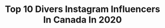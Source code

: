 ---
title: Top 10 Divers Instagram Influencers In Canada In 2020
description: >-
  Find top divers Instagram influencers in Canada in 2020. Most popular hashtags: #diving #teamcanada #olympics #athlete.
platform: Instagram
profiles:
  - username: "vinceriendeau"
    fullname: >-
      Vincent Riendeau
    location: "Canada"
    followers: 17206
    engagement: 1171
    commentsToLikes: 0.009672
    avatar: "https://scontent-ams4-1.cdninstagram.com/v/t51.2885-19/s320x320/15258945_1069855886475562_8191843462132269056_a.jpg?_nc_ht=scontent-ams4-1.cdninstagram.com&_nc_ohc=IutUP05qMgwAX8Gvqn-&oh=b518836a2c3631fcdd78632eaa100a3b&oe=5EBB70F7"
    verified: true
    hashtags: "#plushaut, #athlete, #trainingcamp, #vacation"
  - username: "jennabel91"
    fullname: >-
      Jennifer Abel
    location: "Canada"
    followers: 40660
    engagement: 371
    commentsToLikes: 0.012302
    avatar: "https://scontent-lht6-1.cdninstagram.com/v/t51.2885-19/s320x320/81638584_1472133409629197_4497519010241314816_n.jpg?_nc_ht=scontent-lht6-1.cdninstagram.com&_nc_ohc=HcJoT0ZqmGAAX8w4f_e&oh=2ba86fc4e60eee3d9e34fb5da5c7e2e9&oe=5EB8F204"
    verified: true
    hashtags: "#couplegoals, #weekend, #fina, #athleteslife"
  - username: "megbenfeito"
    fullname: >-
      Meaghan Benfeito 🇵🇹
    location: "Canada"
    followers: 26694
    engagement: 472
    commentsToLikes: 0.009278
    avatar: "https://scontent-ams4-1.cdninstagram.com/v/t51.2885-19/s320x320/75483289_603672843713994_5608848244827226112_n.jpg?_nc_ht=scontent-ams4-1.cdninstagram.com&_nc_ohc=m2X1tGAnLNEAX9KFAJw&oh=cb9deba3d7645003c733b834390e4641&oe=5EB97086"
    verified: true
    hashtags: "#happiness, #tokyo, #tokyo2021, #hardwork"
  - username: "nathan_zm"
    fullname: >-
      𝓝𝓪𝓽𝓱𝓪𝓷 𝓩𝓼𝓸𝓶𝓫𝓸𝓻-𝓜𝓾𝓻𝓻𝓪𝔂
    location: "Canada"
    followers: 6036
    engagement: 2603
    commentsToLikes: 0.024589
    avatar: "https://scontent-ams4-1.cdninstagram.com/v/t51.2885-19/s320x320/47334290_2173311789663393_4835121641778315264_n.jpg?_nc_ht=scontent-ams4-1.cdninstagram.com&_nc_ohc=KQ_VEmpPGsMAX8Qd4HJ&oh=41e552623523ce436347b07c6e42dac4&oe=5EBB4E1E"
    verified: false
    hashtags: "#worldchampionships"
  - username: "robertmarclehmann"
    fullname: >-
      Robert Marc Lehmann
    location: "Canada"
    followers: 36240
    engagement: 981
    commentsToLikes: 0.016148
    avatar: "https://scontent-dus1-1.cdninstagram.com/v/t51.2885-19/s320x320/36700165_1672042506246238_3308765323628380160_n.jpg?_nc_ht=scontent-dus1-1.cdninstagram.com&_nc_ohc=YQ73-5rz1pwAX9MeYE0&oh=ee6d8b00d56dbb576061ff6ca18f6dee&oe=5ECC7A51"
    verified: true
    hashtags: "#marderb, #mother, #tigerbeach, #greatbearrainforest"
  - username: "yumyumyow"
    fullname: >-
      Ottawa Food Blogger - Allie
    location: "Canada"
    followers: 3443
    engagement: 1175
    commentsToLikes: 0.258689
    avatar: "https://scontent-bos3-1.cdninstagram.com/v/t51.2885-19/s320x320/58410635_378273706112730_7038890453940305920_n.jpg?_nc_ht=scontent-bos3-1.cdninstagram.com&_nc_ohc=33MVAm1DCwoAX_Iv7uy&oh=0169248d1aa8f4ad8d47129b5eca8e6f&oe=5EB917A3"
    verified: false
    hashtags: "#ottawabrunch, #ottawafoodie, #waterlooeats, #yyzfoodie"
  - username: "ellietsmart"
    fullname: >-
      ELLIE SMART
    location: "Canada"
    followers: 20377
    engagement: 630
    commentsToLikes: 0.018510
    avatar: "https://scontent-lhr8-1.cdninstagram.com/v/t51.2885-19/s320x320/80412651_950363672085286_4630746344552660992_n.jpg?_nc_ht=scontent-lhr8-1.cdninstagram.com&_nc_ohc=Oaj_mF6ks14AX9EX7x7&oh=af552e0a81449a2fcbae1ac75d098870&oe=5EB9F7F6"
    verified: false
    hashtags: "#21, #bucketlist, #thanksgiving, #valentiensday"
  - username: "andrew.ed.beck"
    fullname: >-
      Andrew
    location: "Canada"
    followers: 9339
    engagement: 571
    commentsToLikes: 0.053186
    avatar: "https://scontent-atl3-1.cdninstagram.com/v/t51.2885-19/s320x320/92633151_242939900191219_8464493260302188544_n.jpg?_nc_ht=scontent-atl3-1.cdninstagram.com&_nc_ohc=r9mxeEAP6fAAX9Z08sV&oh=738f23a6097f9cfe3fd7018fbdf5ef74&oe=5EBB1D1E"
    verified: false
    hashtags: "#blackandwhitephotography, #moodyports, #discover, #explorebc"
  - username: "sweetographer"
    fullname: >-
      Sadra | Dessert Photographer
    location: "Canada"
    followers: 26690
    engagement: 215
    commentsToLikes: 0.062793
    avatar: "https://scontent-lhr8-1.cdninstagram.com/v/t51.2885-19/s320x320/80052544_539900446614394_3806676424077606912_n.jpg?_nc_ht=scontent-lhr8-1.cdninstagram.com&_nc_ohc=6N0pyd8i1FgAX-IKLC0&oh=121ebb69077377bd18b59e16bcbb76c5&oe=5EBCC2B2"
    verified: false
    hashtags: "#finallytimetoclean, #bts"
  - username: "la_joby"
    fullname: >-
      Pow·er·house·
    location: "Canada"
    followers: 253906
    engagement: 62
    commentsToLikes: 0.023061
    avatar: "https://scontent-ams4-1.cdninstagram.com/v/t51.2885-19/s320x320/89948049_153482155812918_9137879295488688128_n.jpg?_nc_ht=scontent-ams4-1.cdninstagram.com&_nc_ohc=6cd-oxTnYXYAX9jHtDV&oh=c36c2a85b31a5dc8783fb2adcfbf9220&oe=5EA4E5CE"
    verified: false
    hashtags: "#stgermainmodels, #holidays, #favoritecolor, #noussommesdesguerrieres"
---